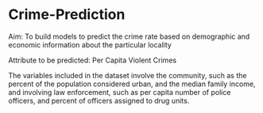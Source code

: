 # Crime-Prediction
Aim: To build models to predict the crime rate based on demographic and economic information about the particular locality

Attribute to be predicted: Per Capita Violent Crimes

The variables included in the dataset involve the community, such as the percent of the population considered urban, and the median family income, and involving law enforcement, such as per capita number of police officers, and percent of officers assigned to drug units.
